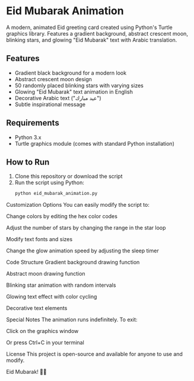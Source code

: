 # Eid Mubarak Animation

A modern, animated Eid greeting card created using Python's Turtle graphics library. Features a gradient background, abstract crescent moon, blinking stars, and glowing "Eid Mubarak" text with Arabic translation.



## Features

- Gradient black background for a modern look
- Abstract crescent moon design
- 50 randomly placed blinking stars with varying sizes
- Glowing "Eid Mubarak" text animation in English
- Decorative Arabic text ("عيد مبارك")
- Subtle inspirational message

## Requirements

- Python 3.x
- Turtle graphics module (comes with standard Python installation)

## How to Run

1. Clone this repository or download the script
2. Run the script using Python:
   ```bash
   python eid_mubarak_animation.py
Customization Options
You can easily modify the script to:

Change colors by editing the hex color codes

Adjust the number of stars by changing the range in the star loop

Modify text fonts and sizes

Change the glow animation speed by adjusting the sleep timer

Code Structure
Gradient background drawing function

Abstract moon drawing function

Blinking star animation with random intervals

Glowing text effect with color cycling

Decorative text elements

Special Notes
The animation runs indefinitely. To exit:

Click on the graphics window

Or press Ctrl+C in your terminal

License
This project is open-source and available for anyone to use and modify.

Eid Mubarak! 🌙✨

